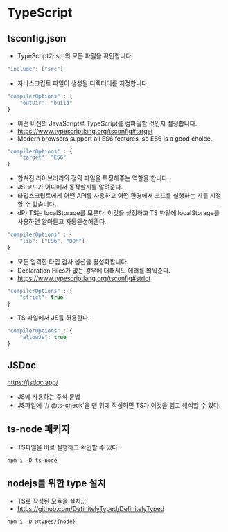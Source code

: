 # TypeScript

## tsconfig.json

* TypeScript가 src의 모든 파일을 확인합니다.
```javascript
"include": ["src"]
```

* 자바스크립트 파일이 생성될 디렉터리를 지정합니다.
```javascript
"compilerOptions" : {
    "outDir": "build"
}
```

* 어떤 버전의 JavaScript로 TypeScript를 컴파일할 것인지 설정합니다.
* https://www.typescriptlang.org/tsconfig#target
* Modern browsers support all ES6 features, so ES6 is a good choice.
```javascript
"compilerOptions" : {
    "target": "ES6"
}
```

* 합쳐진 라이브러리의 정의 파일을 특정해주는 역할을 합니다.
* JS 코드가 어디에서 동작할지를 알려준다.
* 타입스크립트에게 어떤 API를 사용하고 어떤 환경에서 코드를 실행하는 지를 지정할 수 있습니다.
* dP) TS는 localStorage를 모른다. 이것을 설정하고 TS 파일에 localStorage를 사용하면 알아듣고 자동완성해준다.
```javascript
"compilerOptions" : {
    "lib": ["ES6", "DOM"]
}
```

* 모든 엄격한 타입 검사 옵션을 활성화합니다.
* Declaration Files가 없는 경우에 대해서도 에러를 띄워준다.
* https://www.typescriptlang.org/tsconfig#strict
```javascript
"compilerOptions" : {
    "strict": true
}
```

* TS 파일에서 JS를 허용한다.
```javascript
"compilerOptions" : {
    "allowJs": true
}
```

## JSDoc
https://jsdoc.app/
* JS에 사용하는 주석 문법
* JS파일에 '// @ts-check'을 맨 위에 작성하면 TS가 이것을 읽고 해석할 수 있다.

## ts-node 패키지
* TS파일을 바로 실행하고 확인할 수 있다.
```
npm i -D ts-node
```

## nodejs를 위한 type 설치
* TS로 작성된 모듈을 설치..!
* https://github.com/DefinitelyTyped/DefinitelyTyped
```
npm i -D @types/{node}
```
